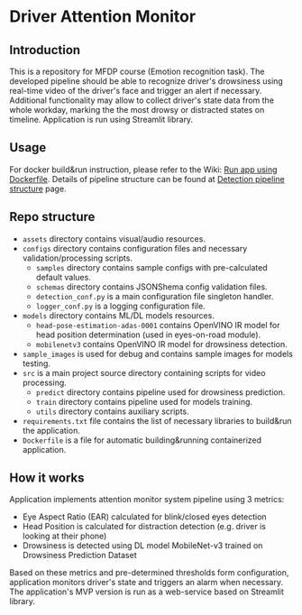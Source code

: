 # Driver Attention Monitor
## Introduction
This is a repository for MFDP course (Emotion recognition task). The developed pipeline should be able to recognize driver's drowsiness using real-time video of the driver's face and trigger an alert if necessary. Additional functionality may allow to collect driver's state data from the whole workday, marking the the most drowsy or distracted states on timeline.
Application is run using Streamlit library.

## Usage
For docker build&run instruction, please refer to the Wiki: [Run app using Dockerfile](https://github.com/asesorov/Driver-Attention-Monitor/wiki/Docker-run).
Details of pipeline structure can be found at [Detection pipeline structure](https://github.com/asesorov/Driver-Attention-Monitor/wiki/Detection-pipeline-structure) page.

## Repo structure
- `assets` directory contains visual/audio resources.
- `configs` directory contains configuration files and necessary validation/processing scripts.
	- `samples` directory contains sample configs with pre-calculated default values.
	- `schemas` directory contains JSONShema config validation files.
	- `detection_conf.py` is a main configuration file singleton handler.
	- `logger_conf.py` is a logging configuration file.
- `models` directory contains ML/DL models resources.
  - `head-pose-estimation-adas-0001` contains OpenVINO IR model for head position determination (used in eyes-on-road module).
  - `mobilenetv3` contains OpenVINO IR model for drowsiness detection.
- `sample_images` is used for debug and contains sample images for models testing.
- `src` is a main project source directory containing scripts for video processing.
  - `predict` directory contains pipeline used for drowsiness prediction.
  - `train` directory contains pipeline used for models training.
  - `utils` directory contains auxiliary scripts.
- `requirements.txt` file contains the list of necessary libraries to build&run the application.
- `Dockerfile` is a file for automatic building&running containerized application.

## How it works
Application implements attention monitor system pipeline using 3 metrics:
- Eye Aspect Ratio (EAR) calculated for blink/closed eyes detection
- Head Position is calculated for distraction detection (e.g. driver is looking at their phone)
- Drowsiness is detected using DL model MobileNet-v3 trained on Drowsiness Prediction Dataset

Based on these metrics and pre-determined thresholds form configuration, application monitors driver's state and triggers an alarm when necessary.
The application's MVP version is run as a web-service based on Streamlit library.